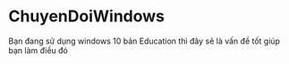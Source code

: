 # ChuyenDoiWindows
Bạn đang sử dụng windows 10 bản Education thì đây sẽ là vấn đề tốt giúp bạn làm điều đó
